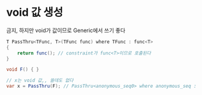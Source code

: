 # void 값 생성

금지, 하지만 void가 값이므로 Generic에서 쓰기 좋다

```csharp
T PassThru<TFunc, T>(TFunc func) where TFunc : func<T>
{
    return func(); // constraint가 func<T>이므로 호출된다
}

void F() { }

// x는 void 값,, 쓸데도 없다
var x = PassThru(F); // PassThru<anonymous_seq0> where anonymous_seq : func<void> 호출

```